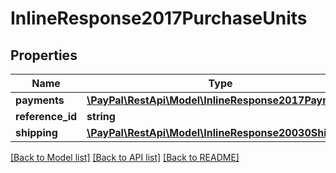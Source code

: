 # InlineResponse2017PurchaseUnits

## Properties
Name | Type | Description | Notes
------------ | ------------- | ------------- | -------------
**payments** | [**\PayPal\RestApi\Model\InlineResponse2017Payments**](InlineResponse2017Payments.md) |  | [optional] 
**reference_id** | **string** |  | [optional] 
**shipping** | [**\PayPal\RestApi\Model\InlineResponse20030Shipping**](InlineResponse20030Shipping.md) |  | [optional] 

[[Back to Model list]](../README.md#documentation-for-models) [[Back to API list]](../README.md#documentation-for-api-endpoints) [[Back to README]](../README.md)


